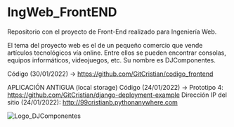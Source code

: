 # IngWeb_FrontEND
Repositorio con el proyecto de Front-End realizado para Ingeniería Web. 

El tema del proyecto web es el de un pequeño comercio que vende artículos tecnológicos vía online. Entre ellos se pueden encontrar consolas, equipos informáticos, videojuegos, etc. Su nombre es DJComponentes.

Código (30/01/2022) -> https://github.com/GitCristian/codigo_frontend


APLICACIÓN ANTIGUA (local storage)
Código (24/01/2022) -> Prototipo 4: https://github.com/GitCristian/django-deployment-example
Dirección IP del sitio (24/01/2022): http://99cristianb.pythonanywhere.com

![Logo_DJComponentes](https://user-images.githubusercontent.com/79966138/150767044-57faab2a-42c8-4adb-9a07-edf66946bc4c.JPG)



